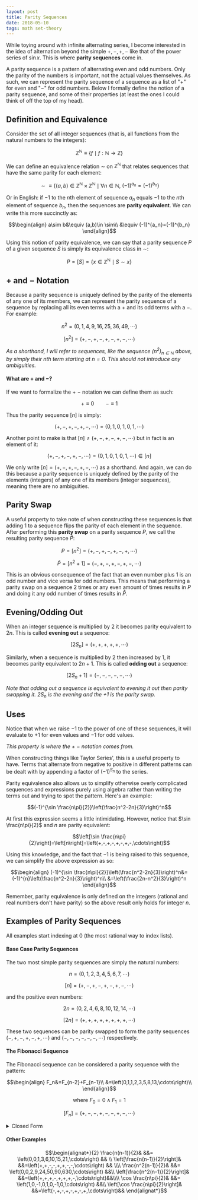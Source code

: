 ```yaml
---
layout: post
title: Parity Sequences
date: 2018-05-10
tags: math set-theory
---
```

<!--
New Date is formal reformulation of parity sequences

Thought about this when we had to find Taylor series' for certain sinusoidal functions and the terms had hard to capture patterns of negative/even terms. It is possible to capture this via more sinusoidal functions but I wanted a polynomial answer. I don't think there is a polynomial answer for the general case, and the 2 examples below are the extent of my findings.

first publish date: 2018-03-03-->

While toying around with infinite alternating series, I become interested in the idea of alternation beyond the simple $+,-,+,-$ like that of the power series of $\sin x$. This is where **parity sequences** come in.

A parity sequence is a pattern of alternating even and odd numbers. Only the parity of the numbers is important, not the actual values themselves. As such, we can represent the parity sequence of a sequence as a list of "$+$" for even and "$-$" for odd numbers. Below I formally define the notion of a parity sequence, and some of their properties (at least the ones I could think of off the top of my head).

## Definition and Equivalence
Consider the set of all integer sequences (that is, all functions from the natural numbers to the integers):

$$\mathbb{Z}^\mathbb{N}\equiv\{f\mid f:\mathbb{N}\to\mathbb{Z}\}$$

<!--more-->

We can define an equivalence relation $\sim$ on $\mathbb{Z}^\mathbb{N}$ that relates sequences that have the same parity for each element:

<!-- $$\sim\equiv\{\left(a_n,b_n\right)\in (\mathbb{Z}^\mathbb{N})^2\mid\forall n\in\mathbb{N},\ (-1)^{a_n}=(-1)^{b_n}\}$$ -->

$$\sim\equiv\{\left(a,b\right) \in \mathbb{Z}^\mathbb{N} \times \mathbb{Z}^\mathbb{N} \mid \forall n\in\mathbb{N},\ (-1)^{a_n}=(-1)^{b_n}\}$$

Or in English: if $-1$ to the $n$th element of sequence $a_n$ equals $-1$ to the $n$th element of sequence $b_n$, then the sequences are **parity equivalent**. We can write this more succinctly as:

$$\begin{align}
a\sim b&\equiv (a,b)\in \sim\\
&\equiv (-1)^{a_n}=(-1)^{b_n}
\end{align}$$

Using this notion of parity equivalence, we can say that a parity sequence $P$ of a given sequence $S$ is simply its equivalence class in $\sim$:

$$P=[S]=\{x\in \mathbb{Z}^\mathbb{N}\mid S\sim x\}$$

## $+$ and $-$ Notation
Because a parity sequence is uniquely defined by the parity of the elements of any one of its members, we can represent the parity sequence of a sequence by replacing all its even terms with a $+$ and its odd terms with a $-$. For example:

$$n^2=\left(0,1,4,9,16,25,36,49,\cdots\right)$$

$$[n^2]=\left(+,-,+,-,+,-,+,-,\cdots\right)$$

*As a shorthand, I will refer to sequences, like the sequence $(n^2)_ {n\in\mathbb{N}}$ above, by simply their $n$th term starting at $n=0$. This should not introduce any ambiguities.*

#### What are $+$ and $-$?
If we want to formalize the $+$ $-$ notation we can define them as such:

$$+\equiv0 \ \ \ \ \ \ \ \ -\equiv1$$

Thus the parity sequence $[n]$ is simply:

$$\left(+,-,+,-,+,-,\cdots\right)=\left(0,1,0,1,0,1,\cdots\right)$$

Another point to make is that $[n]\not=\left(+,-,+,-,+,-,\cdots\right)$ but in fact is an element of it:

$$\left(+,-,+,-,+,-,\cdots\right)=\left(0,1,0,1,0,1,\cdots\right)\in[n]$$

We only write $[n]=\left(+,-,+,-,+,-,\cdots\right)$ as a shorthand. And again, we can do this because a parity sequence is uniquely defined by the parity of the elements (integers) of any one of its members (integer sequences), meaning there are no ambiguities.

## Parity Swap
A useful property to take note of when constructing these sequences is that adding $1$ to a sequence flips the parity of each element in the sequence. After performing this **parity swap** on a parity sequence $P$, we call the resulting parity sequence $\bar{P}$:

$$P=[n^2]=\left(+,-,+,-,+,-,+,\cdots\right)$$

$$\bar{P}=[n^2+1]=\left(-,+,-,+,-,+,-,\cdots\right)$$

This is an obvious consequence of the fact that an even number plus $1$ is an odd number and vice versa for odd numbers. This means that performing a parity swap on a sequence $2$ times or any even amount of times results in $P$ and doing it any odd number of times results in $\bar{P}$.

## Evening/Odding Out
When an integer sequence is multiplied by $2$ it becomes parity equivalent to $2n$. This is called **evening out** a sequence:

$$[2S_n]=\left(+,+,+,+,+,\cdots\right)$$

Similarly, when a sequence is multiplied by $2$ then increased by $1$, it becomes parity equivalent to $2n+1$. This is called **odding out** a sequence:

$$[2S_n+1]=\left(-,-,-,-,-,\cdots\right)$$

*Note that odding out a sequence is equivalent to evening it out then parity swapping it. $2S_n$ is the evening and the $+1$ is the parity swap.*

## Uses
Notice that when we raise $-1$ to the power of one of these sequences, it will evaluate to $+1$ for even values and $-1$ for odd values.

*This property is where the $+$ $-$ notation comes from.*

When constructing things like Taylor Series', this is a useful property to have. Terms that alternate from negative to positive in different patterns can be dealt with by appending a factor of $(-1)^{S_n}$ to the series.

Parity equivalence also allows us to simplify otherwise overly complicated sequences and expressions purely using algebra rather than writing the terms out and trying to spot the pattern. Here's an example:

$$(-1)^{\sin \frac{n\pi}{2}}\left(\frac{n^2-2n}{3}\right)^n$$

At first this expression seems a little intimidating. However, notice that $\sin \frac{n\pi}{2}$ and $n$ are parity equivalent:

$$\left[\sin \frac{n\pi}{2}\right]=\left[n\right]=\left(+,-,+,-,+,-,+,-,\cdots\right)$$

Using this knowledge, and the fact that $-1$ is being raised to this sequence, we can simplify the above expression as so:

$$\begin{align}
(-1)^{\sin \frac{n\pi}{2}}\left(\frac{n^2-2n}{3}\right)^n&=(-1)^{n}\left(\frac{n^2-2n}{3}\right)^n\\
&=\left(\frac{2n-n^2}{3}\right)^n
\end{align}$$

Remember, parity equivalence is only defined on the integers (rational and real numbers don't have parity) so the above result only holds for integer $n$.

## Examples of Parity Sequences
All examples start indexing at 0 (the most rational way to index lists).
#### Base Case Parity Sequences
The two most simple parity sequences are simply the natural numbers:

$$n=\left(0,1,2,3,4,5,6,7,\cdots\right)$$

$$[n]=\left(+,-,+,-,+,-,+,-,\cdots\right)$$

and the positive even numbers:

$$2n=\left(0,2,4,6,8,10,12,14,\cdots\right)$$

$$[2n]=\left(+,+,+,+,+,+,+,+,\cdots\right)$$

These two sequences can be parity swapped to form the parity sequences $\left(-,+,-,+,-,+,\cdots\right)$ and $\left(-,-,-,-,-,-,\cdots\right)$ respectively.

#### The Fibonacci Sequence
The Fibonacci sequence can be considered a parity sequence with the pattern:

$$\begin{align}
F_n&=F_{n-2}+F_{n-1}\\
&=\left(0,1,1,2,3,5,8,13,\cdots\right)\\
\end{align}$$

$$\text{where } F_0=0 \land F_1 = 1$$

$$[F_n]=\left(+,-,-,+,-,-,+,-,\cdots\right)$$

<details>
  <summary>Closed Form</summary>
  <p>

  $$\begin{align}
  F_n=\frac{\phi^n-\psi^n}{\sqrt 5}&=\left(0,1,1,2,3,5,8,13,\cdots\right)
  \end{align}$$

  $$[F_n]=\left(+,-,-,+,-,-,+,-,\cdots\right)$$

  $$\begin{align*}
  \text{where } &\phi=\frac{1+\sqrt 5}{2} \text{ (the golden ratio)}\\
  &\psi=\frac{1-\sqrt 5}{2} \text{ (the conjugate golden ratio)}
  \end{align*}$$
  </p>
</details>

#### Other Examples

$$\begin{alignat*}{2}
  \frac{n(n-1)}{2}& &&= \left(0,0,1,3,6,10,15,21,\cdots\right) && \\
  \left[\frac{n(n-1)}{2}\right]& &&=\left(+,+,-,-,+,+,-,-,\cdots\right) && \\\\
  \frac{n^2(n-1)}{2}& &&= \left(0,0,2,9,24,50,90,630,\cdots\right) &&\\
  \left[\frac{n^2(n-1)}{2}\right]& &&=\left(+,+,+,-,+,+,+,-,\cdots\right)&&\\\\
  \cos \frac{n\pi}{2}& &&= \left(1,0,-1,0,1,0,-1,0,\cdots\right) &&\\
  \left[\cos \frac{n\pi}{2}\right]& &&=\left(-,+,-,+,-,+,-,+,\cdots\right)&&
\end{alignat*}$$
